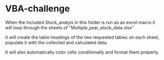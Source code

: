 # VBA-challenge

When the included Stock_analyis in this folder is run as an excel macro it will loop through the sheets of "Multiple_year_stock_data.xlsx"

It will create the table headings of the two requested tables on each sheet, populate it with the collected and calculated data.

It will also automatically color cells conditionally and format them properly.

